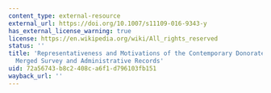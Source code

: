 ```yaml
---
content_type: external-resource
external_url: https://doi.org/10.1007/s11109-016-9343-y
has_external_license_warning: true
license: https://en.wikipedia.org/wiki/All_rights_reserved
status: ''
title: 'Representativeness and Motivations of the Contemporary Donorate: Results from
  Merged Survey and Administrative Records'
uid: 72a56743-b8c2-408c-a6f1-d796103fb151
wayback_url: ''
---
```


